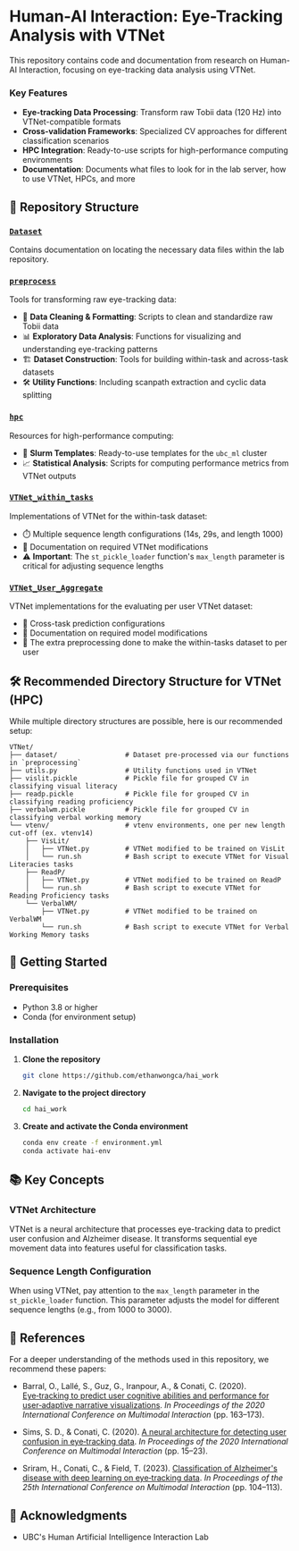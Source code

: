 # Human-AI Interaction: Eye-Tracking Analysis with VTNet 

This repository contains code and documentation from research on Human-AI Interaction, focusing on eye-tracking data analysis using VTNet. 

### Key Features

- **Eye-tracking Data Processing**: Transform raw Tobii data (120 Hz) into VTNet-compatible formats
- **Cross-validation Frameworks**: Specialized CV approaches for different classification scenarios
- **HPC Integration**: Ready-to-use scripts for high-performance computing environments
- **Documentation**: Documents what files to look for in the lab server, how to use VTNet, HPCs, and more

## 📁 Repository Structure

### [`Dataset`](./Dataset/)
Contains documentation on locating the necessary data files within the lab repository.

### [`preprocess`](./preprocess/) 
Tools for transforming raw eye-tracking data:
- 🧹 **Data Cleaning & Formatting**: Scripts to clean and standardize raw Tobii data
- 📊 **Exploratory Data Analysis**: Functions for visualizing and understanding eye-tracking patterns
- 🏗️ **Dataset Construction**: Tools for building within-task and across-task datasets
- 🛠️ **Utility Functions**: Including scanpath extraction and cyclic data splitting

### [`hpc`](./hpc/)
Resources for high-performance computing:
- 📝 **Slurm Templates**: Ready-to-use templates for the `ubc_ml` cluster
- 📈 **Statistical Analysis**: Scripts for computing performance metrics from VTNet outputs

### [`VTNet_within_tasks`](./VTNet_within_tasks/)
Implementations of VTNet for the within-task dataset:
- ⏱️ Multiple sequence length configurations (14s, 29s, and length 1000)
- 📄 Documentation on required VTNet modifications
- ⚠️ **Important**: The `st_pickle_loader` function's `max_length` parameter is critical for adjusting sequence lengths

### [`VTNet_User_Aggregate`](./VTNet_across_tasks/)
VTNet implementations for the evaluating per user VTNet dataset:
- 🔄 Cross-task prediction configurations
- 📄 Documentation on required model modifications
- 📝 The extra preprocessing done to make the within-tasks dataset to per user

## 🛠️ Recommended Directory Structure for VTNet (HPC)

While multiple directory structures are possible, here is our recommended setup:

```
VTNet/
├── dataset/                 # Dataset pre-processed via our functions in `preprocessing`        
├── utils.py                 # Utility functions used in VTNet
├── vislit.pickle            # Pickle file for grouped CV in classifying visual literacy
├── readp.pickle             # Pickle file for grouped CV in classifying reading proficiency
├── verbalwm.pickle          # Pickle file for grouped CV in classifying verbal working memory 
└── vtenv/                   # vtenv environments, one per new length cut-off (ex. vtenv14)
    ├── VisLit/
    │   ├── VTNet.py         # VTNet modified to be trained on VisLit 
    │   └── run.sh           # Bash script to execute VTNet for Visual Literacies tasks
    ├── ReadP/
    │   ├── VTNet.py         # VTNet modified to be trained on ReadP
    │   └── run.sh           # Bash script to execute VTNet for Reading Proficiency tasks
    └── VerbalWM/
        ├── VTNet.py         # VTNet modified to be trained on VerbalWM
        └── run.sh           # Bash script to execute VTNet for Verbal Working Memory tasks
```

## 🚀 Getting Started

### Prerequisites
- Python 3.8 or higher
- Conda (for environment setup)

### Installation

1. **Clone the repository**
   ```bash
   git clone https://github.com/ethanwongca/hai_work
   ```

2. **Navigate to the project directory**
   ```bash
   cd hai_work
   ```

3. **Create and activate the Conda environment**
   ```bash
   conda env create -f environment.yml
   conda activate hai-env
   ```

## 📚 Key Concepts

### VTNet Architecture
VTNet is a neural architecture that processes eye-tracking data to predict user confusion and Alzheimer disease. It transforms sequential eye movement data into features useful for classification tasks.

### Sequence Length Configuration
When using VTNet, pay attention to the `max_length` parameter in the `st_pickle_loader` function. This parameter adjusts the model for different sequence lengths (e.g., from 1000 to 3000).

## 📖 References

For a deeper understanding of the methods used in this repository, we recommend these papers:

- Barral, O., Lallé, S., Guz, G., Iranpour, A., & Conati, C. (2020). [Eye‑tracking to predict user cognitive abilities and performance for user‑adaptive narrative visualizations](https://doi.org/10.1145/3382507.3418884). *In Proceedings of the 2020 International Conference on Multimodal Interaction* (pp. 163–173).

- Sims, S. D., & Conati, C. (2020). [A neural architecture for detecting user confusion in eye‑tracking data](https://doi.org/10.1145/3382507.3418828). *In Proceedings of the 2020 International Conference on Multimodal Interaction* (pp. 15–23).

- Sriram, H., Conati, C., & Field, T. (2023). [Classification of Alzheimer's disease with deep learning on eye‑tracking data](https://doi.org/10.1145/3577190.3614149). *In Proceedings of the 25th International Conference on Multimodal Interaction* (pp. 104–113).


## 🤝 Acknowledgments

- UBC's Human Artificial Intelligence Interaction Lab

